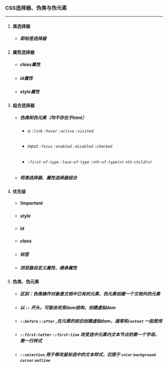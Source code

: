 ### CSS选择器、伪类与伪元素

---

1. #### 类选择器

   - ##### 即标签选择器

2. #### 属性选择器

   - ##### class属性

   - ##### id属性

   - ##### style属性

3. #### 组合选择器

   - ##### 伪类和伪元素（均不存在于html）

     - ###### a `:link`  `:hover` `:active` `:visited` 

     - ###### input `:focus` `:enabled` `:disabled` `:checked` 

     - ###### `:first-of-type` `:lase-of-type` `:nth-of-type(n)` `nth-child(n)`

   - ##### 将类选择器、属性选择器组合

4. #### 优先级

   - ##### !important

   - ##### style

   - ##### id

   - ##### class

   - ##### 标签

   - ##### 浏览器自定义属性、继承属性

5. #### 伪类、伪元素

   - ##### 区别：伪类操作对象是文档中已有的元素，伪元素创建一个文档外的元素

   - ##### 以 `::` 开头，可能会改变dom结构，创建虚拟dom

   - ##### `::before` `::after` ,在元素的前后创建虚拟dom，通常和`content` 一起使用

   - ##### `::first-letter` `::first-line` 改变选中元素内文本节点的第一个字母，第一行样式

   - ##### `::selection` 用于修改鼠标选中的文本样式，仅限于 `color` `background` `cursor` `outline`